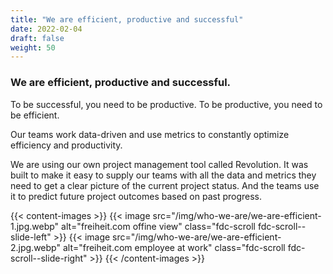 ```yaml
---
title: "We are efficient, productive and successful"
date: 2022-02-04
draft: false
weight: 50
---
```

### We are efficient, productive and successful.

To be successful, you need to be productive. To be productive, you need to be efficient.

Our teams work data-driven and use metrics to constantly optimize efficiency and productivity.

We are using our own project management tool called Revolution. It was built to make it easy to supply our teams with all the data and metrics they need to get a clear picture of the current project status. And the teams use it to predict future project outcomes based on past progress.

{{< content-images >}}
  {{< image src="/img/who-we-are/we-are-efficient-1.jpg.webp" alt="freiheit.com offine view" class="fdc-scroll fdc-scroll--slide-left" >}}
  {{< image src="/img/who-we-are/we-are-efficient-2.jpg.webp" alt="freiheit.com employee at work" class="fdc-scroll fdc-scroll--slide-right" >}}
{{< /content-images >}}
